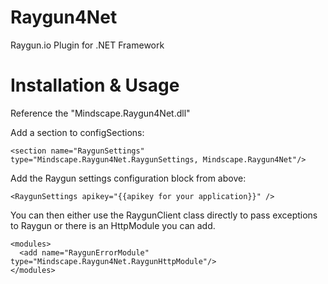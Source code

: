 Raygun4Net
==========

Raygun.io Plugin for .NET Framework


Installation & Usage
====================

Reference the "Mindscape.Raygun4Net.dll"

Add a section to configSections:

```
<section name="RaygunSettings" type="Mindscape.Raygun4Net.RaygunSettings, Mindscape.Raygun4Net"/>
```

Add the Raygun settings configuration block from above:

```
<RaygunSettings apikey="{{apikey for your application}}" />
```

You can then either use the RaygunClient class directly to pass exceptions to Raygun or there is an HttpModule you can add.

```
<modules>
  <add name="RaygunErrorModule" type="Mindscape.Raygun4Net.RaygunHttpModule"/>
</modules>
```
